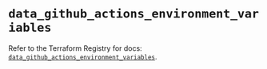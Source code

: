 # `data_github_actions_environment_variables`

Refer to the Terraform Registry for docs: [`data_github_actions_environment_variables`](https://registry.terraform.io/providers/integrations/github/6.0.0/docs/data-sources/actions_environment_variables).

